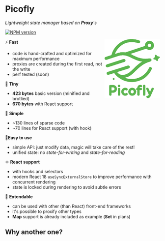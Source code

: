 # Picofly

_Lightweight state manager based on **Proxy**'s_

[![NPM version](https://img.shields.io/npm/v/picofly.svg)](https://www.npmjs.com/package/picofly)

<img src="docs/logo.webp" height="192" align="right">

⚡ **Fast**
  - code is hand-crafted and optimized for maximum performance
  - proxies are created during the first read, not the write
  - perf tested (soon)  

🤏 **Tiny**
  - **423 bytes** basic version (minified and brotlied)
  - **670 bytes** with React support  

🥧 **Simple**
  - ~130 lines of sparse code
  - ~70 lines for React support (with hook)

🍳**Easy to use**
  - simple API: just modify data, magic will take care of the rest!
  - unified state: no _state-for-writing_ and _state-for-reading_

⚛️ **React support**
  - with hooks and selectors
  - modern React 18 `useSyncExternalStore` to improve performance with concurrent rendering  
  - state is locked during rendering to avoid subtle errors 

🔋 **Extendable**
  - can be used with other (than React) front-end frameworks
  - it's possible to proxify other types
  - **Map** support is already included as example (**Set** in plans)

## Why another one?
